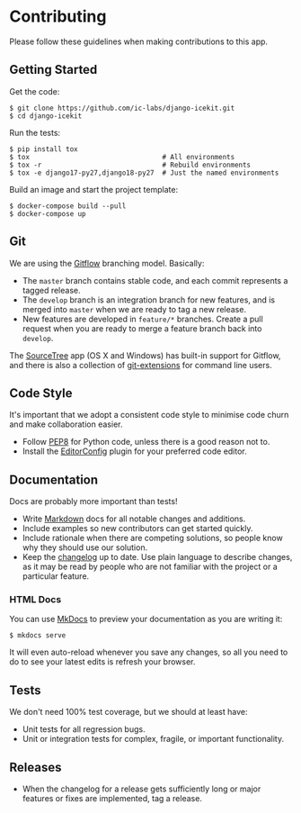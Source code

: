 # Contributing

Please follow these guidelines when making contributions to this app.

## Getting Started

Get the code:

    $ git clone https://github.com/ic-labs/django-icekit.git
    $ cd django-icekit

Run the tests:

    $ pip install tox
    $ tox                                 # All environments
    $ tox -r                              # Rebuild environments
    $ tox -e django17-py27,django18-py27  # Just the named environments

Build an image and start the project template:

    $ docker-compose build --pull
    $ docker-compose up

## Git

We are using the [Gitflow] branching model. Basically:

  * The `master` branch contains stable code, and each commit represents a
    tagged release.
  * The `develop` branch is an integration branch for new features, and is
    merged into `master` when we are ready to tag a new release.
  * New features are developed in `feature/*` branches. Create a pull request
    when you are ready to merge a feature branch back into `develop`.

The [SourceTree] app (OS X and Windows) has built-in support for Gitflow, and
there is also a collection of [git-extensions] for command line users.

## Code Style

It's important that we adopt a consistent code style to minimise code churn and
make collaboration easier.

  * Follow [PEP8] for Python code, unless there is a good reason not to.
  * Install the [EditorConfig] plugin for your preferred code editor.

## Documentation

Docs are probably more important than tests!

  * Write [Markdown] docs for all notable changes and additions.
  * Include examples so new contributors can get started quickly.
  * Include rationale when there are competing solutions, so people know why
    they should use our solution.
  * Keep the [changelog] up to date. Use plain language to describe changes,
    as it may be read by people who are not familiar with the project or a
    particular feature.

### HTML Docs

You can use [MkDocs] to preview your documentation as you are writing it:

    $ mkdocs serve

It will even auto-reload whenever you save any changes, so all you need to do
to see your latest edits is refresh your browser.

## Tests

We don't need 100% test coverage, but we should at least have:

  * Unit tests for all regression bugs.
  * Unit or integration tests for complex, fragile, or important functionality.

## Releases

  * When the changelog for a release gets sufficiently long or major features
    or fixes are implemented, tag a release.

[changelog]: changelog.md
[EditorConfig]: http://editorconfig.org/
[git-extensions]: https://github.com/nvie/gitflow/
[Gitflow]: http://nvie.com/posts/a-successful-git-branching-model/
[Markdown]: http://daringfireball.net/projects/markdown/
[MkDocs]: http://mkdocs.org
[PEP8]: http://legacy.python.org/dev/peps/pep-0008/
[SourceTree]: http://sourcetreeapp.com/
